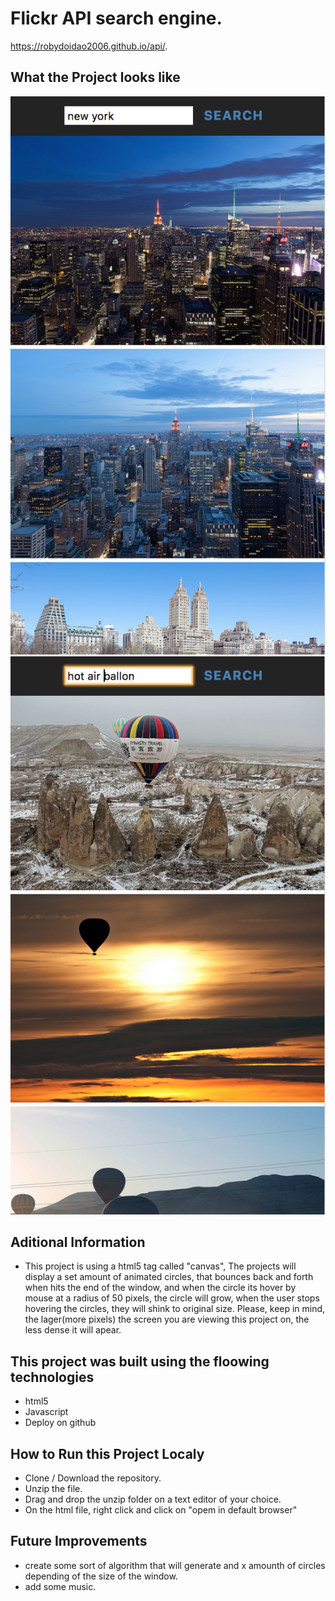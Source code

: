 # Flickr API search engine.
https://robydoidao2006.github.io/api/.

## What the Project looks like
![](newyork.jpg)
![](hotair.jpg)

## Aditional Information
- This project is using a html5 tag called "canvas", The projects will display a set amount of animated circles, that bounces 
back and forth when hits the end of the window, and when the circle its hover by mouse at a radius of 50 pixels, the circle will grow, when the user stops hovering the circles, they will shink to original size. Please, keep in mind, the lager(more pixels) the screen you are viewing this project on, the less dense it will apear.

## This project was built using the floowing technologies 
- html5
- Javascript
- Deploy on github

## How to Run this Project Localy
- Clone / Download the repository.
- Unzip the file.
- Drag and drop the unzip folder on a text editor of your choice.
- On the html file, right click and click on "opem in default browser"

## Future Improvements
- create some sort of algorithm that will generate and x amounth of circles depending of the size of the window.
- add some music.

